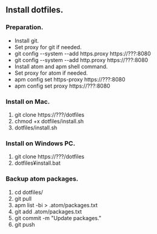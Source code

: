 ## Install dotfiles.

### Preparation.
 - Install git.
 - Set proxy for git if needed.
  - git config --system --add https.proxy https://???:8080
  - git config --system --add http.proxy https://???:8080
 - Install atom and apm shell command.
 - Set proxy for atom if needed.
  - apm config set https-proxy https://???:8080
  - apm config set proxy https://???:8080

### Install on Mac.
 1. git clone https://???/dotfiles
 2. chmod +x dotfiles/install.sh
 3. dotfiles/install.sh

### Install on Windows PC.
 1. git clone https://???/dotfiles
 2. dotfiles¥install.bat

### Backup atom packages.
 1. cd dotfiles/
 2. git pull
 3. apm list -bi > .atom/packages.txt
 4. git add .atom/packages.txt
 5. git commit -m "Update packages."
 6. git push
